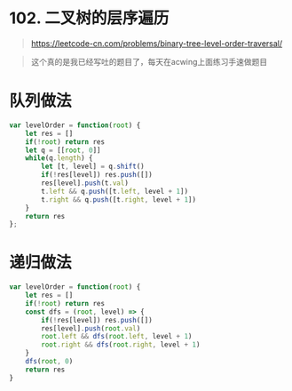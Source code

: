 # 102. 二叉树的层序遍历

> https://leetcode-cn.com/problems/binary-tree-level-order-traversal/

>这个真的是我已经写吐的题目了，每天在acwing上面练习手速做题目

# 队列做法

```js
var levelOrder = function(root) {
    let res = []
    if(!root) return res
    let q = [[root, 0]]
    while(q.length) {
        let [t, level] = q.shift()
        if(!res[level]) res.push([])
        res[level].push(t.val)
        t.left && q.push([t.left, level + 1])
        t.right && q.push([t.right, level + 1])
    }
    return res
};
```


# 递归做法

```js
var levelOrder = function(root) {
    let res = []
    if(!root) return res
    const dfs = (root, level) => {
        if(!res[level]) res.push([])
        res[level].push(root.val)
        root.left && dfs(root.left, level + 1)
        root.right && dfs(root.right, level + 1)
    }
    dfs(root, 0)
    return res
}
```

